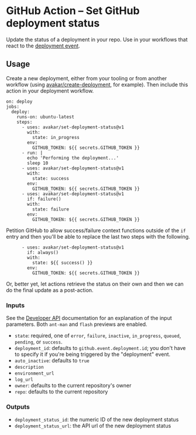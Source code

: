 # GitHub Action &ndash; Set GitHub deployment status

Update the status of a deployment in your repo. Use in your
workflows that react to the [deployment event][1].

  [1]: https://help.github.com/en/actions/reference/events-that-trigger-workflows#deployment-event-deployment

## Usage

Create a new deployment, either from your tooling or from another
workflow (using [avakar/create-deployment][2], for example).
Then include this action in your deployment workflow.

    on: deploy
    jobs:
      deploy:
        runs-on: ubuntu-latest
        steps:
          - uses: avakar/set-deployment-status@v1
            with:
              state: in_progress
            env:
              GITHUB_TOKEN: ${{ secrets.GITHUB_TOKEN }}
          - run: |
            echo 'Performing the deployment...'
            sleep 10
          - uses: avakar/set-deployment-status@v1
            with:
              state: success
            env:
              GITHUB_TOKEN: ${{ secrets.GITHUB_TOKEN }}
          - uses: avakar/set-deployment-status@v1
            if: failure()
            with:
              state: failure
            env:
              GITHUB_TOKEN: ${{ secrets.GITHUB_TOKEN }}

  [2]: https://github.com/avakar/create-deployment

Petition GitHub to allow success/failure context functions outside
of the `if` entry and then you'll be able to replace the last
two steps with the following.

          - uses: avakar/set-deployment-status@v1
            if: always()
            with:
              state: ${{ success() }}
            env:
              GITHUB_TOKEN: ${{ secrets.GITHUB_TOKEN }}

Or, better yet, let actions retrieve the status on their own and then
we can do the final update as a post-action.

### Inputs

See the [Developer API][3] documentation for an explanation of the
input parameters. Both `ant-man` and `flash` previews are enabled.

  [3]: https://developer.github.com/v3/repos/deployments/#create-a-deployment-status

* `state`: required, one of `error`, `failure`, `inactive`,
  `in_progress`, `queued`, `pending`, or `success`.
* `deployment_id`: defaults to `github.event.deployment.id`;
  you don't have to specify it if you're being triggered by
  the "deployment" event.
* `auto_inactive`: defaults to `true`
* `description`
* `environment_url`
* `log_url`
* `owner`: defaults to the current repository's owner
* `repo`: defaults to the current repository

### Outputs

* `deployment_status_id`: the numeric ID of the new deployment status
* `deployment_status_url`: the API url of the new deployment status
